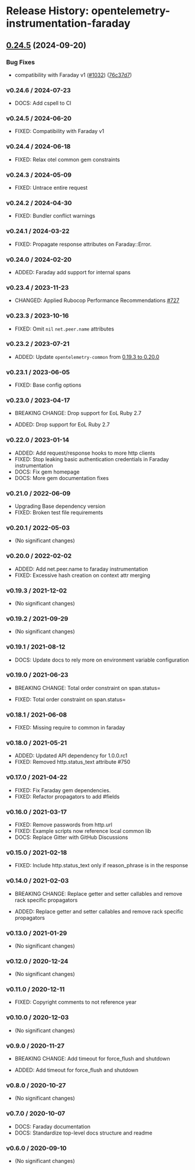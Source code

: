 # Release History: opentelemetry-instrumentation-faraday

## [0.24.5](https://github.com/open-telemetry/opentelemetry-ruby-contrib/compare/opentelemetry-instrumentation-faraday/v0.24.4...opentelemetry-instrumentation-faraday/v0.24.5) (2024-09-20)


### Bug Fixes

* compatibility with Faraday v1 ([#1032](https://github.com/open-telemetry/opentelemetry-ruby-contrib/issues/1032)) ([76c37d7](https://github.com/open-telemetry/opentelemetry-ruby-contrib/commit/76c37d75191dd3f9f26e08bf71ad9c5f90242540))

### v0.24.6 / 2024-07-23

* DOCS: Add cspell to CI

### v0.24.5 / 2024-06-20

* FIXED: Compatibility with Faraday v1

### v0.24.4 / 2024-06-18

* FIXED: Relax otel common gem constraints

### v0.24.3 / 2024-05-09

* FIXED: Untrace entire request

### v0.24.2 / 2024-04-30

* FIXED: Bundler conflict warnings

### v0.24.1 / 2024-03-22

* FIXED: Propagate response attributes on Faraday::Error.

### v0.24.0 / 2024-02-20

* ADDED: Faraday add support for internal spans

### v0.23.4 / 2023-11-23

* CHANGED: Applied Rubocop Performance Recommendations [#727](https://github.com/open-telemetry/opentelemetry-ruby-contrib/pull/727)

### v0.23.3 / 2023-10-16

* FIXED: Omit `nil` `net.peer.name` attributes

### v0.23.2 / 2023-07-21

* ADDED: Update `opentelemetry-common` from [0.19.3 to 0.20.0](https://github.com/open-telemetry/opentelemetry-ruby-contrib/pull/537)

### v0.23.1 / 2023-06-05

* FIXED: Base config options 

### v0.23.0 / 2023-04-17

* BREAKING CHANGE: Drop support for EoL Ruby 2.7 

* ADDED: Drop support for EoL Ruby 2.7 

### v0.22.0 / 2023-01-14

* ADDED: Add request/response hooks to more http clients 
* FIXED: Stop leaking basic authentication credentials in Faraday instrumentation 
* DOCS: Fix gem homepage 
* DOCS: More gem documentation fixes 

### v0.21.0 / 2022-06-09

* Upgrading Base dependency version
* FIXED: Broken test file requirements 

### v0.20.1 / 2022-05-03

* (No significant changes)

### v0.20.0 / 2022-02-02

* ADDED: Add net.peer.name to faraday instrumentation 
* FIXED: Excessive hash creation on context attr merging 

### v0.19.3 / 2021-12-02

* (No significant changes)

### v0.19.2 / 2021-09-29

* (No significant changes)

### v0.19.1 / 2021-08-12

* DOCS: Update docs to rely more on environment variable configuration 

### v0.19.0 / 2021-06-23

* BREAKING CHANGE: Total order constraint on span.status= 

* FIXED: Total order constraint on span.status= 

### v0.18.1 / 2021-06-08

* FIXED: Missing require to common in faraday 

### v0.18.0 / 2021-05-21

* ADDED: Updated API dependency for 1.0.0.rc1
* FIXED: Removed http.status_text attribute #750

### v0.17.0 / 2021-04-22

* FIXED: Fix Faraday gem dependencies.
* FIXED: Refactor propagators to add #fields

### v0.16.0 / 2021-03-17

* FIXED: Remove passwords from http.url
* FIXED: Example scripts now reference local common lib
* DOCS: Replace Gitter with GitHub Discussions

### v0.15.0 / 2021-02-18

* FIXED: Include http.status_text only if reason_phrase is in the response

### v0.14.0 / 2021-02-03

* BREAKING CHANGE: Replace getter and setter callables and remove rack specific propagators

* ADDED: Replace getter and setter callables and remove rack specific propagators

### v0.13.0 / 2021-01-29

* (No significant changes)

### v0.12.0 / 2020-12-24

* (No significant changes)

### v0.11.0 / 2020-12-11

* FIXED: Copyright comments to not reference year

### v0.10.0 / 2020-12-03

* (No significant changes)

### v0.9.0 / 2020-11-27

* BREAKING CHANGE: Add timeout for force_flush and shutdown

* ADDED: Add timeout for force_flush and shutdown

### v0.8.0 / 2020-10-27

* (No significant changes)

### v0.7.0 / 2020-10-07

* DOCS: Faraday documentation
* DOCS: Standardize top-level docs structure and readme

### v0.6.0 / 2020-09-10

* (No significant changes)
